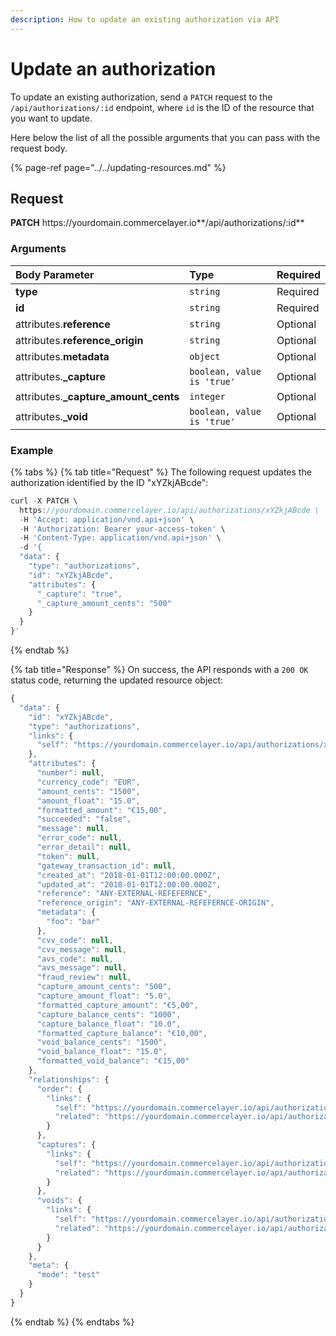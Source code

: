 ```yaml
---
description: How to update an existing authorization via API
---
```


# Update an authorization

To update an existing authorization, send a `PATCH` request to the `/api/authorizations/:id` endpoint, where `id` is the ID of the resource that you want to update.

Here below the list of all the possible arguments that you can pass with the request body.

{% page-ref page="../../updating-resources.md" %}

## Request

**PATCH** https://<i></i>yourdomain.commercelayer.io**/api/authorizations/:id**

### Arguments

| Body Parameter | Type | Required |
| :--- | :--- | :--- |
| **type** | `string` | Required |
| **id** | `string` | Required |
| attributes.**reference** | `string` | Optional |
| attributes.**reference_origin** | `string` | Optional |
| attributes.**metadata** | `object` | Optional |
| attributes.**_capture** | `boolean, value is 'true'` | Optional |
| attributes.**_capture_amount_cents** | `integer` | Optional |
| attributes.**_void** | `boolean, value is 'true'` | Optional |

### Example

{% tabs %}
{% tab title="Request" %}
The following request updates the authorization identified by the ID "xYZkjABcde":

```javascript
curl -X PATCH \
  https://yourdomain.commercelayer.io/api/authorizations/xYZkjABcde \
  -H 'Accept: application/vnd.api+json' \
  -H 'Authorization: Bearer your-access-token' \
  -H 'Content-Type: application/vnd.api+json' \
  -d '{
  "data": {
    "type": "authorizations",
    "id": "xYZkjABcde",
    "attributes": {
      "_capture": "true",
      "_capture_amount_cents": "500"
    }
  }
}'
```
{% endtab %}

{% tab title="Response" %}
On success, the API responds with a `200 OK` status code, returning the updated resource object:

```javascript
{
  "data": {
    "id": "xYZkjABcde",
    "type": "authorizations",
    "links": {
      "self": "https://yourdomain.commercelayer.io/api/authorizations/xYZkjABcde"
    },
    "attributes": {
      "number": null,
      "currency_code": "EUR",
      "amount_cents": "1500",
      "amount_float": "15.0",
      "formatted_amount": "€15,00",
      "succeeded": "false",
      "message": null,
      "error_code": null,
      "error_detail": null,
      "token": null,
      "gateway_transaction_id": null,
      "created_at": "2018-01-01T12:00:00.000Z",
      "updated_at": "2018-01-01T12:00:00.000Z",
      "reference": "ANY-EXTERNAL-REFEFERNCE",
      "reference_origin": "ANY-EXTERNAL-REFEFERNCE-ORIGIN",
      "metadata": {
        "foo": "bar"
      },
      "cvv_code": null,
      "cvv_message": null,
      "avs_code": null,
      "avs_message": null,
      "fraud_review": null,
      "capture_amount_cents": "500",
      "capture_amount_float": "5.0",
      "formatted_capture_amount": "€5,00",
      "capture_balance_cents": "1000",
      "capture_balance_float": "10.0",
      "formatted_capture_balance": "€10,00",
      "void_balance_cents": "1500",
      "void_balance_float": "15.0",
      "formatted_void_balance": "€15,00"
    },
    "relationships": {
      "order": {
        "links": {
          "self": "https://yourdomain.commercelayer.io/api/authorizations/xYZkjABcde/relationships/order",
          "related": "https://yourdomain.commercelayer.io/api/authorizations/xYZkjABcde/order"
        }
      },
      "captures": {
        "links": {
          "self": "https://yourdomain.commercelayer.io/api/authorizations/xYZkjABcde/relationships/captures",
          "related": "https://yourdomain.commercelayer.io/api/authorizations/xYZkjABcde/captures"
        }
      },
      "voids": {
        "links": {
          "self": "https://yourdomain.commercelayer.io/api/authorizations/xYZkjABcde/relationships/voids",
          "related": "https://yourdomain.commercelayer.io/api/authorizations/xYZkjABcde/voids"
        }
      }
    },
    "meta": {
      "mode": "test"
    }
  }
}
```
{% endtab %}
{% endtabs %}

